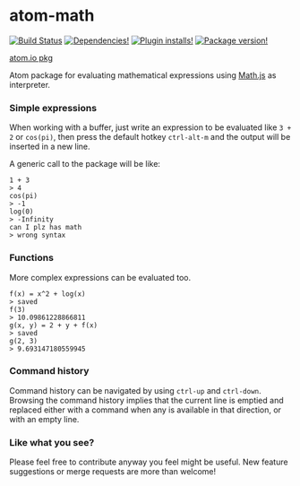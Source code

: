 # atom-math
[![Build Status](https://img.shields.io/travis/b3by/atom-math.svg?style=flat-square)](https://travis-ci.org/b3by/atom-math)
[![Dependencies!](https://img.shields.io/david/b3by/atom-math.svg?style=flat-square)](https://david-dm.org/b3by/atom-math)
[![Plugin installs!](https://img.shields.io/apm/dm/atom-math.svg?style=flat-square)](https://atom.io/packages/atom-math)
[![Package version!](https://img.shields.io/apm/v/atom-math.svg?style=flat-square)](https://atom.io/packages/atom-math)

[atom.io pkg](https://atom.io/packages/atom-math)

Atom package for evaluating mathematical expressions using [Math.js](http://mathjs.org/) as interpreter.

### Simple expressions
When working with a buffer, just write an expression to be evaluated like `3 + 2`
or `cos(pi)`, then press the default hotkey `ctrl-alt-m` and the output will be
inserted in a new line.

A generic call to the package will be like:

```
1 + 3
> 4
cos(pi)
> -1
log(0)
> -Infinity
can I plz has math
> wrong syntax
```

### Functions
More complex expressions can be evaluated too.

```
f(x) = x^2 + log(x)
> saved
f(3)
> 10.09861228866811
g(x, y) = 2 + y + f(x)
> saved
g(2, 3)
> 9.693147180559945
```

### Command history
Command history can be navigated by using `ctrl-up` and `ctrl-down`. Browsing
the command history implies that the current line is emptied and replaced either
with a command when any is available in that direction, or with an empty line.

### Like what you see?
Please feel free to contribute anyway you feel might be useful. New feature suggestions
or merge requests are more than welcome!
